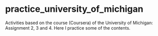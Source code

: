 # practice_university_of_michigan

Activities based on the course (Coursera) of the University of Michigan: Assignment 2, 3 and 4. Here I practice some of the contents.
